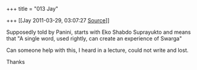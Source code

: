 +++
title = "013 Jay"

+++
[[Jay	2011-03-29, 03:07:27 [Source](https://groups.google.com/g/samskrita/c/WNbhNu2rWic)]]



Supposedly told by Panini, starts with Eko Shabdo Suprayukto and means  
that "A single word, used rightly, can create an experience of Swarga"

Can someone help with this, I heard in a lecture, could not write and lost.

Thanks

